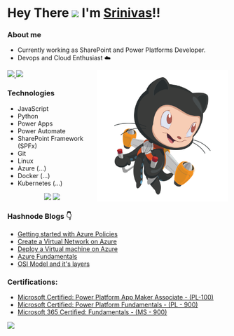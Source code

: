 #  Hey There <img src="https://github.com/TheDudeThatCode/TheDudeThatCode/blob/master/Assets/Hi.gif" width="29px"> I'm [Srinivas](https://www.linkedin.com/in/srinivas-karnati)!!

### About me
- Currently working as SharePoint and Power Platforms Developer.
- Devops and Cloud Enthusiast ☁️

<img align="right" alt="PNG" src="https://github.com/karnatisrinivas/karnatisrinivas/blob/main/cat.png" width="300" height="300" />

<a href="https://www.linkedin.com/in/srinivas-karnati">
  <img src="https://img.shields.io/badge/LinkedIn-0077B5?style=for-the-badge&logo=linkedin&logoColor=white" /> 
 </a> 
<a href="https://twitter.com/__karnati">
  <img src="https://img.shields.io/badge/Twitter-1DA1F2?style=for-the-badge&logo=twitter&logoColor=white"   />
</a>

### Technologies
- JavaScript
- Python
- Power Apps
- Power Automate
- SharePoint Framework (SPFx)
- Git
- Linux
- Azure (...)
- Docker (...)
- Kubernetes (...)




<p align="center">
	<img width="48%" src="https://github-readme-stats.vercel.app/api?username=karnatisrinivas&show_icons=true&theme=dark" />
  <img width="48%" src="https://github-readme-streak-stats.herokuapp.com/?user=karnatisrinivas&theme=dark" />
</p>

### Hashnode Blogs 👇
<!-- HASHNODE_BLOG:START -->
- [Getting started with Azure Policies](https://srinivaskarnati.hashnode.dev/getting-started-with-azure-policies-ckzy3ener000e8lnv4gkzddnk)
- [Create a Virtual Network on Azure](https://srinivaskarnati.hashnode.dev/create-a-virtual-network-on-azure-ckzutli0m05veids17r57alsj)
- [Deploy a Virtual machine on Azure](https://srinivaskarnati.hashnode.dev/deploy-a-virtual-machine-on-azure-ckzsin3h701472ps16eiu0ypo)
- [Azure Fundamentals](https://srinivaskarnati.hashnode.dev/azure-fundamentals-ckzpmayxl0fg6r4s18j7d2rqz)
- [OSI Model and it's layers](https://srinivaskarnati.hashnode.dev/osi-model-and-its-layers-ckzodsylq0311s5s1cony0mxu)
<!-- HASHNODE_BLOG:END -->

### Certifications:

- [Microsoft Certified: Power Platform App Maker Associate - (PL-100)](https://www.credly.com/badges/0ab34c2c-254f-49da-8ce2-ca44d1a2242c/public_url)
- [Microsoft Certified: Power Platform Fundamentals - (PL - 900)](https://www.credly.com/badges/47d424f1-02a2-4143-a862-a9e340363581/public_url)
- [Microsoft 365 Certified: Fundamentals - (MS - 900)](https://www.credly.com/badges/d296e48a-4db1-4236-a6cb-ed1f0d19f30e/public_url)

![](https://komarev.com/ghpvc/?username=karnatisrinivas)

